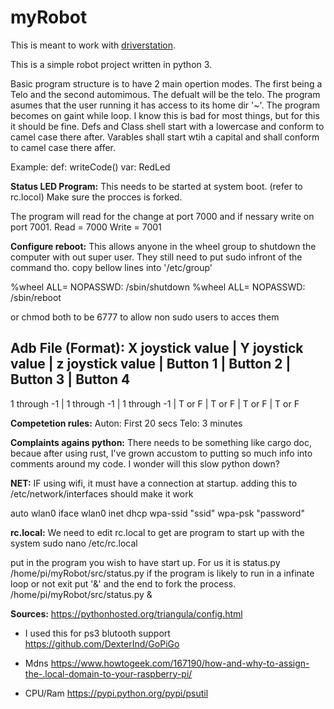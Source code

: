 # myRobot
This is meant to work with [driverstation](https://github.com/BearzRobotics/DriverStation). 

This is a simple robot project written in python 3.

Basic program structure is to have 2 main opertion modes. The first being a Telo and the second automimous.
The defualt will be the telo. The program asumes that the user running it has access to its home dir '~'. 
The program becomes on gaint while loop. I know this is bad for most things, but for this it should be fine.
Defs and Class shell start with a lowercase and conform to camel case there after. Varables shall start 
wtih a capital and shall conform to camel case there affer. 

Example:
def: writeCode()
var: RedLed

**Status LED Program:**
This needs to be started at system boot. (refer to rc.locol) Make sure the procces is forked.  

The program will read for the change at port 7000 and if nessary write on port 7001.
Read = 7000
Write = 7001


**Configure reboot:**
This allows anyone in the wheel group to shutdown the computer with out super user. They still
need to put sudo infront of the command tho.
copy bellow lines into '/etc/group'

%wheel ALL= NOPASSWD: /sbin/shutdown
%wheel ALL= NOPASSWD: /sbin/reboot

   or
 chmod both to be 6777 to allow non sudo users to acces them

 
**Adb File (Format):**
X joystick value | Y joystick value | z joystick value | Button 1 | Button 2 | Button 3 | Button 4
--------------------------------------------------------------------------------------------------
1 through -1	 | 1 through -1     | 1 through -1     | T or F   | T or F   | T or F   | T or F


**Competetion rules:**
Auton: First 20 secs
Telo: 3 minutes


**Complaints agains python:** 
There needs to be something like cargo doc, becaue after using rust, I've grown accustom to putting so 
much info into comments around my code. I wonder will this slow python down?


**NET:**
IF using wifi, it must have a connection at startup.
adding this to /etc/network/interfaces should make it work

auto wlan0
iface wlan0 inet dhcp
        wpa-ssid "ssid"
        wpa-psk "password"


**rc.local:**
We need to edit rc.local to get are program to start up with the system
sudo nano /etc/rc.local

put in the program you wish to have start up. For us it is status.py
/home/pi/myRobot/src/status.py
if the program is likely to run in a infinate loop or not exit put '&' and the end to fork the
process.
/home/pi/myRobot/src/status.py &


**Sources:**
https://pythonhosted.org/triangula/config.html


- I used this for ps3 blutooth support
	https://github.com/DexterInd/GoPiGo

- Mdns
	https://www.howtogeek.com/167190/how-and-why-to-assign-the-.local-domain-to-your-raspberry-pi/

- CPU/Ram
	https://pypi.python.org/pypi/psutil
	
